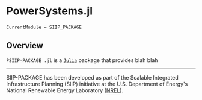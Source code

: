 # PowerSystems.jl

```@meta
CurrentModule = SIIP_PACKAGE
```

## Overview

`PSIIP-PACKAGE .jl` is a [`Julia`](http://www.julialang.org) package that provides blah blah

* * *

SIIP-PACKAGE  has been developed as part of the Scalable Integrated Infrastructure Planning
(SIIP) initiative at the U.S. Department of Energy's National Renewable Energy
Laboratory ([NREL](https://www.nrel.gov/)).
